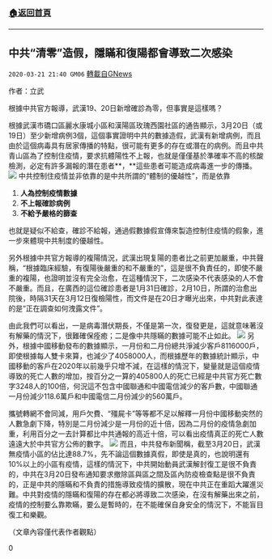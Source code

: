 ###  [:house:返回首頁](https://github.com/ourhimalayas/txt)
---

## 中共“清零”造假，隱瞞和復陽都會導致二次感染
`2020-03-21 21:40 GM06` [轉載自GNews](https://gnews.org/zh-hant/148190/)

作者：立武

根據中共官方報導，武漢19、20日新增確診為零，但事實是這樣嗎？

根據武漢市礄口區麗水康城小區和漢陽區玫瑰西園社區的通告顯示，3月20日（或19日）至少新增病例3個，這個事實證明中共的數據造假，武漢有新增病例，而且由於這個病毒具有居家傳播的特點，很可能有更多的存在或潛在的病例。而且中共青山區為了控制住疫情，要求抗體陽性不上報，也就是僅僅基於準確率不高的核酸檢測，必定有許多漏報的潛在患者**，**這些患者可能造成病毒進一步的傳播。
![](https://s3-ap-northeast-1.amazonaws.com/news.guo.offload.media/wp-content/uploads/2020/03/21213611/6-3-7.jpg)
中共控制住疫情並非依靠的是中共所謂的“體制的優越性”，而是依靠

1. **人為控制疫情數據**
2. **不上報確診病例**
3. **不給予嚴格的篩查**


也就是疑似不給查，確診不給報，通過假數據假宣傳來製造控制住疫情的假象，進一步來體現中共制度的優越性。

另外根據中共官方報導的複陽情況，武漢出現复陽的患者比之前更加嚴重，中共聲稱，“根據臨床經驗，有復陽後嚴重的和不嚴重的”，這是很不負責任的，即使不嚴重的複陽，也證明並沒有完全治愈，在這種情況下，二次感染不代表感染的人不會不嚴重。而且，在廣西的這位確診患者是1月31日確診，2月10日，所謂的治愈出院後，時隔31天在3月12日復檢陽性，而文件是在20日才曝光出來，中共對此表達的是“正在調查如何洩露文件”。

由此我們可以看出，一是病毒潛伏期長，不僅是第一次，復發更是，這就意味著沒有解藥的情況下，很難確保痊癒；二是像中共隱瞞的數據可能不止如此。
![](https://s3-ap-northeast-1.amazonaws.com/news.guo.offload.media/wp-content/uploads/2020/03/21213715/7-13.jpg)
另外，根據中國移動發布的數據顯示，一月份和二月份總共淨減少客戶8116000戶，即使根據每人雙卡來算，也減少了4058000人，而根據歷年的數據統計顯示，中國移動的客戶在2020年以前幾乎只增不減，在這樣的情況下，變量就是這個疫情導致的死亡人數的增加，按百分之一算的405800人的死亡已經是中共官方死亡數字3248人的100倍，何況這不包含中國聯通和中國電信減少的客戶數，中國聯通一月份減少118.6萬戶和中國電信二月份減少的560萬戶。

攜號轉網不會同減，用戶欠費、“殭屍卡”等等都不足以解釋一月份中國移動突然的人數急劇下降，特別是二月份減少是一月份的近十倍，因為二月份的疫情急劇加重，利用百分之一去計算都比中共通報的高近十倍，可以看出疫情真正的死亡人數遠遠大於中共官方公佈的數字。
![](https://s3-ap-northeast-1.amazonaws.com/news.guo.offload.media/wp-content/uploads/2020/03/21214107/8-2-2-scaled.jpg)
而且，中共發布新聞稱，截至3月20日，武漢無疫情小區的佔比達88.7%，先不論這個數據真假，即使是真的，也說明還有10%以上的小區有疫情，這樣的情況下，中共開始動員武漢解封復工是很不負責的，中共在3月20日發布通知要求撤除區與區之間及區內防疫檢查點是很不負責的，正是中共的隱瞞和不負責的措施導致疫情的擴散，現在中共正在重蹈大躍進災難。中共對疫情的隱瞞和復陽的存在都必將導致二次感染，在沒有解藥出來之前，疫情的控制要么靠欺瞞，要么是暫時的，在不能確保自身安全的情況下，不能盲目復工和樂觀。

（文章內容僅代表作者觀點）

0
